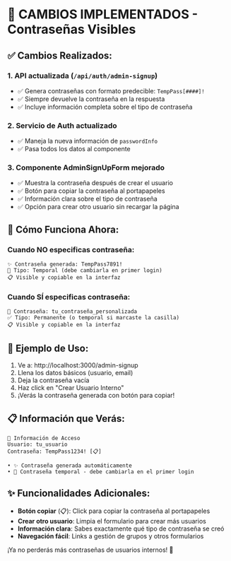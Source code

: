 # 🎉 CAMBIOS IMPLEMENTADOS - Contraseñas Visibles

## ✅ Cambios Realizados:

### 1. **API actualizada** (`/api/auth/admin-signup`)
- ✅ Genera contraseñas con formato predecible: `TempPass[####]!`
- ✅ Siempre devuelve la contraseña en la respuesta
- ✅ Incluye información completa sobre el tipo de contraseña

### 2. **Servicio de Auth actualizado**
- ✅ Maneja la nueva información de `passwordInfo`
- ✅ Pasa todos los datos al componente

### 3. **Componente AdminSignUpForm mejorado**
- ✅ Muestra la contraseña después de crear el usuario
- ✅ Botón para copiar la contraseña al portapapeles
- ✅ Información clara sobre el tipo de contraseña
- ✅ Opción para crear otro usuario sin recargar la página

## 🔐 Cómo Funciona Ahora:

### **Cuando NO especificas contraseña:**
```
✨ Contraseña generada: TempPass7891!
🔄 Tipo: Temporal (debe cambiarla en primer login)
📋 Visible y copiable en la interfaz
```

### **Cuando SÍ especificas contraseña:**
```
🔑 Contraseña: tu_contraseña_personalizada
✅ Tipo: Permanente (o temporal si marcaste la casilla)
📋 Visible y copiable en la interfaz
```

## 🎯 Ejemplo de Uso:

1. Ve a: http://localhost:3000/admin-signup
2. Llena los datos básicos (usuario, email)
3. Deja la contraseña vacía
4. Haz click en "Crear Usuario Interno"
5. ¡Verás la contraseña generada con botón para copiar!

## 📋 Información que Verás:

```
🔐 Información de Acceso
Usuario: tu_usuario
Contraseña: TempPass1234! [📋]

• ✨ Contraseña generada automáticamente
• 🔄 Contraseña temporal - debe cambiarla en el primer login
```

## ✨ Funcionalidades Adicionales:

- **Botón copiar** (📋): Click para copiar la contraseña al portapapeles
- **Crear otro usuario**: Limpia el formulario para crear más usuarios
- **Información clara**: Sabes exactamente qué tipo de contraseña se creó
- **Navegación fácil**: Links a gestión de grupos y otros formularios

¡Ya no perderás más contraseñas de usuarios internos! 🚀